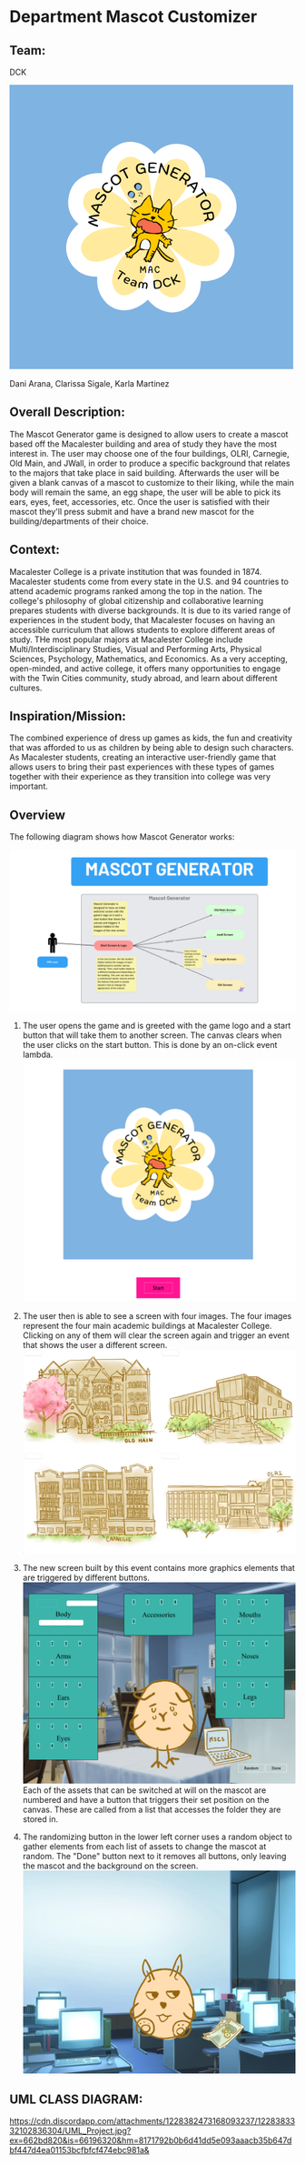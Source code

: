 # Department Mascot Customizer


Team: 
-
DCK

![Logo](res/Logo/Game-Logo.png)

Dani Arana, Clarissa Sigale, Karla Martinez

Overall Description:
-
  

  The Mascot Generator game is designed to allow users to create a mascot based off the Macalester building and area of study they have the most interest in. The user may choose one of the four buildings, OLRI, Carnegie, Old Main, and JWall, in order to produce a specific background that relates to the majors that take place in said building. Afterwards the user will be given a blank canvas of a mascot to customize to their liking, while the main body will remain the same, an egg shape, the user will be able to pick its ears, eyes, feet, accessories, etc. Once the user is satisfied with their mascot they'll press submit and have a brand new mascot for the building/departments of their choice.

Context:
-
  Macalester College is a private institution that was founded in 1874. Macalester students come from every state in the U.S. and 94 countries to attend academic programs ranked among the top in the nation. The college's philosophy of global citizenship and collaborative learning prepares students with diverse backgrounds. It is due to its varied range of experiences in the student body, that Macalester focuses on having an accessible curriculum that allows students to explore different areas of study. THe most popular majors at Macalester College include Multi/Interdisciplinary Studies, Visual and Performing Arts, Physical Sciences, Psychology, Mathematics, and Economics. As a very accepting, open-minded, and active college, it offers many opportunities to engage with the Twin Cities community, study abroad, and learn about different cultures. 

Inspiration/Mission:
-
The combined experience of dress up games as kids, the fun and creativity that was afforded to us as children by being able to design such characters. As Macalester students, creating an interactive user-friendly game that allows users to bring their past experiences with these types of games together with their experience as they transition into college was very important. 

Overview
-
The following diagram shows how Mascot Generator works: 

![Structure Diagram](res/Logo/Diagram.png)

1. The user opens the game and is greeted with the game logo and a start button that will take them to another screen. The canvas clears when the user clicks on the start button. This is done by an on-click event lambda. 
![Start Screen](res/Logo/GameStartScreen.png)

2. The user then is able to see a screen with four images. The four images represent the four main academic buildings at Macalester College. Clicking on any of them will clear the screen again and trigger an event that shows the user a different screen. 
![Buildings Screen](res/Logo/BuildingChoices.png)
3. The new screen built by this event contains more graphics elements that are triggered by different buttons. 
![Sample inside building screen](res/Logo/SampleBuildingScr.png)
Each of the assets that can be switched at will on the mascot are numbered and have a button that triggers their set position on the canvas. These are called from a list that accesses the folder they are stored in. 
4. The randomizing button in the lower left corner uses a random object to gather elements from each list of assets to change the mascot at random. The "Done" button next to it removes all buttons, only leaving the mascot and the background on the screen. 
![Sample done screen](res/Logo/SampleDone.png)



UML CLASS DIAGRAM:
-
https://cdn.discordapp.com/attachments/1228382473168093237/1228383332102836304/UML_Project.jpg?ex=662bd820&is=66196320&hm=8171792b0b6d41dd5e093aaacb35b647dbf447d4ea01153bcfbfcf474ebc981a&


